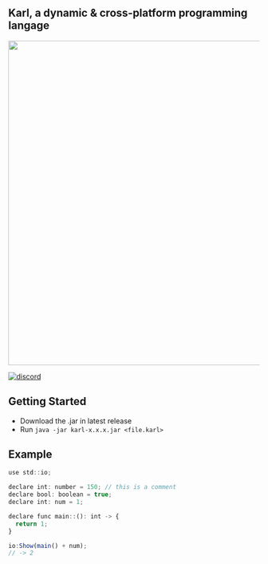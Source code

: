 ## Karl, a dynamic & cross-platform programming langage

<img src="https://cdn.discordapp.com/attachments/1035508796988072036/1050502250570723399/Karl32.png" width=650px/>

[![discord](https://img.shields.io/badge/Discord-5865F2?style=for-the-badge&logo=discord&logoColor=white)](https://discord.com/invite/qDU5VzfDfu)

## Getting Started

- Download the .jar in latest release
- Run `java -jar karl-x.x.x.jar <file.karl>`

## Example

```js   
use std::io;

declare int: number = 150; // this is a comment
declare bool: boolean = true;
declare int: num = 1;

declare func main::(): int -> {
  return 1;
}

io:Show(main() + num);
// -> 2
```
